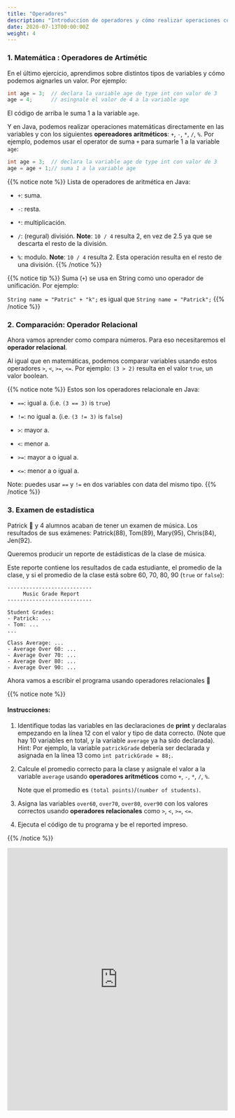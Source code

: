```yaml
---
title: "Operadores"
description: "Introduccíon de operadores y cómo realizar operaciones con variables en Java."
date: 2020-07-13T00:00:00Z
weight: 4
---
```


### 1. Matemática : Operadores de Artimétic
En el último ejercicio, aprendimos sobre distintos tipos de variables y cómo podemos aignarles un valor. Por ejemplo:

```java
int age = 3;  // declara la variable age de type int con valor de 3
age = 4;      // asingnale el valor de 4 a la variable age
```

El código de arriba le suma 1 a la variable `age`. 

Y en Java, podemos realizar operaciones matemáticas directamente en las variables y con los siguientes <b>opereadores aritméticos</b>: `+`, `-`, `*`, `/`, `%`.
Por ejemplo, podemos usar el operator de suma `+` para sumarle 1 a la variable `age`:
```java
int age = 3;  // declara la variable age de type int con valor de 3
age = age + 1;// suma 1 a la variable age
```
{{% notice note %}}
Lista de operadores de aritmética en Java:

- `+`: suma.

- `-`: resta. 

- `*`: multiplicación.

- `/`: (regural) división. <b>Note</b>: `10 / 4` resulta 2, en vez de 2.5 ya que se descarta el resto de la división.

- `%`: modulo. <b>Note</b>: `10 / 4` resulta 2. Esta operación resulta en el resto de una división.
{{% /notice %}}

{{% notice tip %}}
Suma (`+`) se usa en String como uno operador de unificación. Por ejemplo:

`String name = "Patric" + "k";` es igual que `String name = "Patrick";`
{{% /notice %}}

### 2. Comparación: Operador Relacional
Ahora vamos aprender como compara números. Para eso necesitaremos el <b>operador relacional</b>.

Al igual que en matemáticas, podemos comparar variables usando estos operadores `>`, `<`, `>=`, `<=`. Por ejemplo: `(3 > 2)` resulta en el valor `true`, un valor boolean.

{{% notice note %}}
Estos son los operadores relacionale en Java:

- `==`: igual a. (i.e. `(3 == 3)` is `true`)

- `!=`: no igual a. (i.e. `(3 != 3)` is `false`)

- `>`: mayor a.

- `<`: menor a.

- `>=`: mayor a o igual a.

- `<=`: menor a o igual a.

Note: puedes usar  `==` y `!=` en dos variables con data del mismo tipo.
{{% /notice %}}

### 3. Examen de estadística
Patrick 🐥 y 4 alumnos acaban de tener un examen de música. Los resultados de sus exámenes: Patrick(88), Tom(89), Mary(95), Chris(84), Jen(92).

Queremos producir un reporte de estádisticas de la clase de música. 

Este reporte contiene los resultados de cada estudiante, el promedio de la clase, y si el promedio de la clase está sobre 60, 70, 80, 90 (`true` or `false`):
```
---------------------------
     Music Grade Report    
---------------------------

Student Grades:          
- Patrick: ...
- Tom: ...
...

Class Average: ...
- Average Over 60: ...
- Average Over 70: ...
- Average Over 80: ...
- Average Over 90: ...
```
Ahora vamos a escribir el programa usando operadores relacionales 🎵

{{% notice note %}}
#### Instrucciones:

1. Identifique todas las variables en las declaraciones de <b>print</b> y declaralas empezando en la línea 12 con el  valor y tipo de data correcto. (Note que hay 10 variables en total, y la variable `average` ya ha sido declarada).
   Hint: Por ejemplo, la variable `patrickGrade` debería ser declarada y asignada en la línea 13 como `int patrickGrade = 88;`.

2. Calcule el promedio correcto para la clase y asignale el valor a la variable `average` usando <b>operadores aritméticos</b> como `+`, `-`, `*`, `/`, `%`.

   Note que el promedio es `(total points)`/`(number of students)`.

3. Asigna las variables `over60`, `over70`, `over80`, `over90` con los valores correctos usando <b>operadores relacionales</b> como `>`, `<`, `>=`, `<=`.

4. Ejecuta el código de tu programa y be el reported impreso.

{{% /notice %}}

<iframe height="600px" width="100%" src="https://repl.it/@nuevofoundation/JavaBasicsOperators?lite=true#Main.java" scrolling="no" frameborder="no" allowtransparency="true" allowfullscreen="true" sandbox="allow-forms allow-pointer-lock allow-popups allow-same-origin allow-scripts allow-modals"></iframe>
